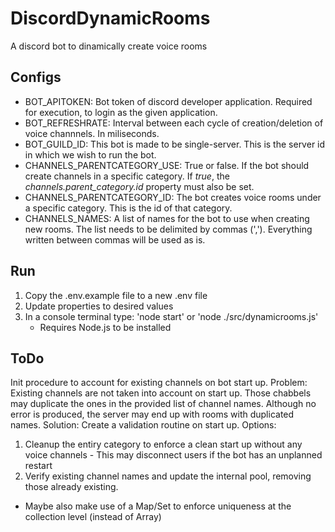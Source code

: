 # DiscordDynamicRooms
A discord bot to dinamically create voice rooms

## Configs
* BOT_APITOKEN: Bot token of discord developer application. Required for execution, to login as the given application.
* BOT_REFRESHRATE: Interval between each cycle of creation/deletion of voice channnels. In miliseconds.
* BOT_GUILD_ID: This bot is made to be single-server. This is the server id in which we wish to run the bot.
* CHANNELS_PARENTCATEGORY_USE: True or false. If the bot should create channels in a specific category. If *true*, the *channels.parent_category.id* property must also be set.
* CHANNELS_PARENTCATEGORY_ID: The bot creates voice rooms under a specific category. This is the id of that category.
* CHANNELS_NAMES: A list of names for the bot to use when creating new rooms. The list needs to be delimited by commas (','). Everything written between commas will be used as is.

## Run
1) Copy the .env.example file to a new .env file
2) Update properties to desired values
3) In a console terminal type: 'node start' or 'node ./src/dynamicrooms.js'
    * Requires Node.js to be installed

## ToDo
Init procedure to account for existing channels on bot start up.
Problem:
Existing channels are not taken into account on start up. Those chabbels may duplicate the ones in the provided list of channel names.
Although no error is produced, the server may end up with rooms with duplicated names.
Solution:
Create a validation routine on start up. Options:
1) Cleanup the entiry category to enforce a clean start up without any voice channels - This may disconnect users if the bot has an unplanned restart
2) Verify existing channel names and update the internal pool, removing those already existing.

* Maybe also make use of a Map/Set to enforce uniqueness at the collection level (instead of Array)